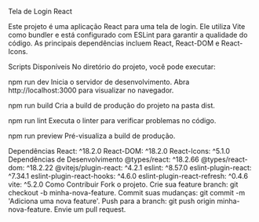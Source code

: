 Tela de Login React

Este projeto é uma aplicação React para uma tela de login. Ele utiliza Vite como bundler e está configurado com ESLint para garantir a qualidade do código. As principais dependências incluem React, React-DOM e React-Icons.

Scripts Disponíveis
No diretório do projeto, você pode executar:

npm run dev
Inicia o servidor de desenvolvimento.
Abra http://localhost:3000 para visualizar no navegador.

npm run build
Cria a build de produção do projeto na pasta dist.

npm run lint
Executa o linter para verificar problemas no código.

npm run preview
Pré-visualiza a build de produção.

Dependências
React: ^18.2.0
React-DOM: ^18.2.0
React-Icons: ^5.1.0
Dependências de Desenvolvimento
@types/react: ^18.2.66
@types/react-dom: ^18.2.22
@vitejs/plugin-react: ^4.2.1
eslint: ^8.57.0
eslint-plugin-react: ^7.34.1
eslint-plugin-react-hooks: ^4.6.0
eslint-plugin-react-refresh: ^0.4.6
vite: ^5.2.0
Como Contribuir
Fork o projeto.
Crie sua feature branch: git checkout -b minha-nova-feature.
Commit suas mudanças: git commit -m 'Adiciona uma nova feature'.
Push para a branch: git push origin minha-nova-feature.
Envie um pull request.
